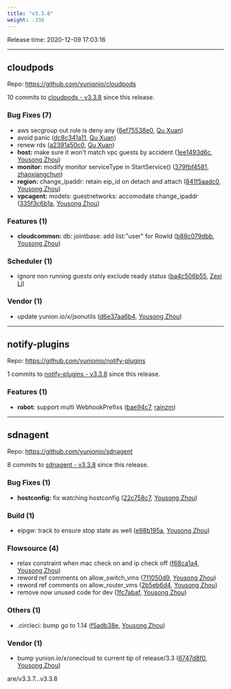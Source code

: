```yaml
---
title: "v3.3.8"
weight: -338
---
```


Release time: 2020-12-09 17:03:16

---
## cloudpods

Repo: https://github.com/yunionio/cloudpods

10 commits to [cloudpods - v3.3.8] since this release.

### Bug Fixes (7)
- aws secgroup out rule is deny any ([6ef75538e0](https://github.com/yunionio/cloudpods/commit/6ef75538e010a5d76e90ed6e016b1ac4b1ae68ab), [Qu Xuan](mailto:quxuan@yunionyun.com))
- avoid panic ([dc8c341a11](https://github.com/yunionio/cloudpods/commit/dc8c341a110e0db7862d22c915eab30ca639340c), [Qu Xuan](mailto:quxuan@yunionyun.com))
- renew rds ([a2391a50c0](https://github.com/yunionio/cloudpods/commit/a2391a50c02cf3d13661d9946d982ded5c453021), [Qu Xuan](mailto:quxuan@yunionyun.com))
- **host:** make sure it won't match vpc guests by accident ([1ee1493d6c](https://github.com/yunionio/cloudpods/commit/1ee1493d6ccf89712ec142e287f8a6fea08e4c1a), [Yousong Zhou](mailto:zhouyousong@yunionyun.com))
- **monitor:** modify monitor serviceType in StartService() ([379fbf4581](https://github.com/yunionio/cloudpods/commit/379fbf45810d209c77196d750a426340cd877aeb), [zhaoxiangchun](mailto:1422928955@qq.com))
- **region:** change_ipaddr: retain eip_id on detach and attach ([841f5aadc0](https://github.com/yunionio/cloudpods/commit/841f5aadc08f3c09b5da914d3f4b46aac861930f), [Yousong Zhou](mailto:zhouyousong@yunionyun.com))
- **vpcagent:** models: guestnetworks: accomodate change_ipaddr ([335f3c6b1a](https://github.com/yunionio/cloudpods/commit/335f3c6b1a629c399f6401951a259c8806727bf4), [Yousong Zhou](mailto:zhouyousong@yunionyun.com))

### Features (1)
- **cloudcommon:** db: jointbase: add list:"user" for RowId ([b88c079dbb](https://github.com/yunionio/cloudpods/commit/b88c079dbb3c49077b305dc823ed9bd2a7c9f3fb), [Yousong Zhou](mailto:zhouyousong@yunionyun.com))

### Scheduler (1)
- ignore non running guests only exclude ready status ([ba4c506b55](https://github.com/yunionio/cloudpods/commit/ba4c506b555bf3ea0b6d6393bf26553f24e27e7d), [Zexi Li](mailto:zexi.li@qq.com))

### Vendor (1)
- update yunion.io/x/jsonutils ([d6e37aa6b4](https://github.com/yunionio/cloudpods/commit/d6e37aa6b460ba77f6ad2f31e27841e422e155d5), [Yousong Zhou](mailto:zhouyousong@yunionyun.com))

[cloudpods - v3.3.8]: https://github.com/yunionio/cloudpods/compare/v3.3.7...v3.3.8
---
## notify-plugins

Repo: https://github.com/yunionio/notify-plugins

1 commits to [notify-plugins - v3.3.8] since this release.

### Features (1)
- **robot:** support multi WebhookPrefixs ([bae94c7](https://github.com/yunionio/notify-plugins/commit/bae94c7b01cff9706374980fd3289b4221920146), [rainzm](mailto:mjoycarry@gmail.com))

[notify-plugins - v3.3.8]: https://github.com/yunionio/notify-plugins/compare/v3.3.7...v3.3.8
---
## sdnagent

Repo: https://github.com/yunionio/sdnagent

8 commits to [sdnagent - v3.3.8] since this release.

### Bug Fixes (1)
- **hostconfig:** fix watching hostconfig ([22c758c7](https://github.com/yunionio/sdnagen/commit/22c758c78a447d9fadbc6d2b3e2f8afa7a2028ac), [Yousong Zhou](mailto:zhouyousong@yunionyun.com))

### Build (1)
- eipgw: track to ensure stop state as well ([e98b195a](https://github.com/yunionio/sdnagen/commit/e98b195a0ff3cd73b93a793b8449f81c1dd06573), [Yousong Zhou](mailto:zhouyousong@yunionyun.com))

### Flowsource (4)
- relax constraint when mac check on and ip check off ([f68ca1a4](https://github.com/yunionio/sdnagen/commit/f68ca1a42c7628bcfc69254544741cd59c0cd714), [Yousong Zhou](mailto:zhouyousong@yunionyun.com))
- reword ref comments on allow_switch_vms ([711050d9](https://github.com/yunionio/sdnagen/commit/711050d9cd435528da36a4382c3edc8fd3668320), [Yousong Zhou](mailto:zhouyousong@yunionyun.com))
- reword ref comments on allow_router_vms ([2b5eb6d4](https://github.com/yunionio/sdnagen/commit/2b5eb6d4c985862ca6c916ba702005f4e1ce0ff5), [Yousong Zhou](mailto:zhouyousong@yunionyun.com))
- remove now unused code for dev ([1fc7abaf](https://github.com/yunionio/sdnagen/commit/1fc7abafd278daf6731d2cf24798198fa90a7501), [Yousong Zhou](mailto:zhouyousong@yunionyun.com))

### Others (1)
- .circleci: bump go to 1.14 ([f5adb38e](https://github.com/yunionio/sdnagen/commit/f5adb38e9933b93a188b932e6526a9739b58e240), [Yousong Zhou](mailto:zhouyousong@yunionyun.com))

### Vendor (1)
- bump yunion.io/x/onecloud to current tip of release/3.3 ([6747d8f0](https://github.com/yunionio/sdnagen/commit/6747d8f01dc875bd163a4c3e17f05781ab10806d), [Yousong Zhou](mailto:zhouyousong@yunionyun.com))

[sdnagent - v3.3.8]: https://github.com/yunionio/sdnagent/compare/v3.3.7...v3.3.8
are/v3.3.7...v3.3.8
